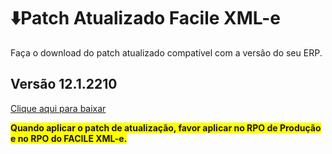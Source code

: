 <style>
    #yellow{
        background-color: yellow;
    }
</style>

# ⬇️Patch Atualizado Facile XML-e

Faça o download do patch atualizado compatível com a versão do seu ERP.

## Versão 12.1.2210

<p><a href="https://www.dropbox.com/sh/0itkydgpj3pufjq/AADGvcUlxlSTf9iOnHNYvX46a?dl=0" title="Baixar versão 12.1.2210" target="_blank" rel="noopener noreferrer">Clique aqui para baixar</a></p>

<span id="yellow">**Quando aplicar o patch de atualização, favor aplicar no RPO de Produção e no RPO do FACILE XML-e.**</span>